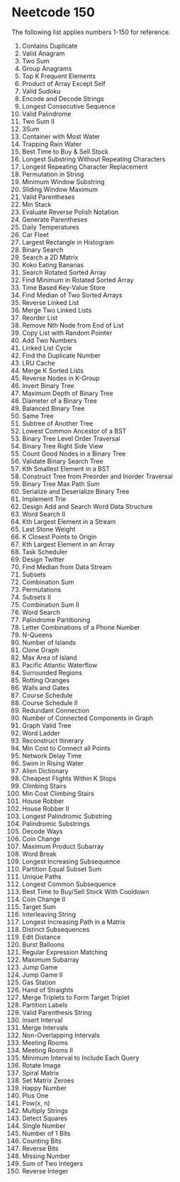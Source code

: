 # Neetcode 150

The following list applies numbers 1-150 for reference.

1. Contains Duplicate	
2. Valid Anagram	
3. Two Sum	
4. Group Anagrams	
5. Top K Frequent Elements	
6. Product of Array Except Self	
7. Valid Sudoku	
8. Encode and Decode Strings	
9. Longest Consecutive Sequence	
10. Valid Palindrome	
11. Two Sum II	
12. 3Sum	
13. Container with Most Water	
14. Trapping Rain Water	
15. Best Time to Buy & Sell Stock	
16. Longest Substring Without Repeating Characters	
17. Longest Repeating Character Replacement	
18. Permutation in String	
19. Minimum Window Substring	
20. Sliding Window Maximum	
21. Valid Parentheses	
22. Min Stack	
23. Evaluate Reverse Polish Notation	
24. Generate Parentheses	
25. Daily Temperatures	
26. Car Fleet	
27. Largest Rectangle in Histogram	
28. Binary Search	
29. Search a 2D Matrix	
30. Koko Eating Bananas	
31. Search Rotated Sorted Array	
32. Find Minimum in Rotated Sorted Array	
33. Time Based Key-Value Store	
34. Find Median of Two Sorted Arrays	
35. Reverse Linked List	
36. Merge Two Linked Lists	
37. Reorder List	
38. Remove Nth Node from End of List	
39. Copy List with Random Pointer	
40. Add Two Numbers	
41. Linked List Cycle	
42. Find the Duplicate Number	
43. LRU Cache	
44. Merge K Sorted Lists	
45. Reverse Nodes in K-Group	
46. Invert Binary Tree	
47. Maximum Depth of Binary Tree	
48. Diameter of a Binary Tree	
49. Balanced Binary Tree	
50. Same Tree	
51. Subtree of Another Tree	
52. Lowest Common Ancestor of a BST	
53. Binary Tree Level Order Traversal	
54. Binary Tree Right Side View	
55. Count Good Nodes in a Binary Tree	
56. Validate Binary Search Tree	
57. Kth Smallest Element in a BST	
58. Construct Tree from Preorder and Inorder Traversal	
59. Binary Tree Max Path Sum	
60. Serialize and Deserialize Binary Tree	
61. Implement Trie	
62. Design Add and Search Word Data Structure	
63. Word Search II	
64. Kth Largest Element in a Stream	
65. Last Stone Weight	
66. K Closest Points to Origin	
67. Kth Largest Element in an Array	
68. Task Scheduler	
69. Design Twitter	
70. Find Median from Data Stream	
71. Subsets	
72. Combination Sum	
73. Permutations	
74. Subsets II	
75. Combination Sum II	
76. Word Search	
77. Palindrome Partitioning	
78. Letter Combinations of a Phone Number	
79. N-Queens	
80. Number of Islands	
81. Clone Graph	
82. Max Area of Island	
83. Pacific Atlantic Waterflow	
84. Surrounded Regions	
85. Rotting Oranges	
86. Walls and Gates	
87. Course Schedule	
88. Course Schedule II	
89. Redundant Connection	
90. Number of Connected Components in Graph	
91. Graph Valid Tree	
92. Word Ladder	
93. Reconstruct Itinerary	
94. Min Cost to Connect all Points	
95. Network Delay Time	
96. Swim in Rising Water	
97. Alien Dictionary	
98. Cheapest Flights Within K Stops	
99. Climbing Stairs	
100. Min Cost Climbing Stairs	
101. House Robber	
102. House Robber II	
103. Longest Palindromic Substring	
104. Palindromic Substrings	
105. Decode Ways	
106. Coin Change	
107. Maximum Product Subarray	
108. Word Break	
109. Longest Increasing Subsequence	
110. Partition Equal Subset Sum	
111. Unique Paths	
112. Longest Common Subsequence	
113. Best Time to Buy/Sell Stock With Cooldown	
114. Coin Change II	
115. Target Sum	
116. Interleaving String	
117. Longest Increasing Path in a Matrix	
118. Distinct Subsequences	
119. Edit Distance	
120. Burst Balloons	
121. Regular Expression Matching	
122. Maximum Subarray	
123. Jump Game	
124. Jump Game II	
125. Gas Station	
126. Hand of Straights	
127. Merge Triplets to Form Target Triplet	
128. Partition Labels	
129. Valid Parenthesis String	
130. Insert Interval	
131. Merge Intervals	
132. Non-Overlapping Intervals	
133. Meeting Rooms	
134. Meeting Rooms II	
135. Minimum Interval to Include Each Query	
136. Rotate Image	
137. Spiral Matrix	
138. Set Matrix Zeroes	
139. Happy Number	
140. Plus One	
141. Pow(x, n)	
142. Multiply Strings	
143. Detect Squares	
144. Single Number	
145. Number of 1 Bits	
146. Counting Bits	
147. Reverse Bits	
148. Missing Number	
149. Sum of Two Integers	
150. Reverse Integer	